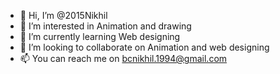 - 👋 Hi, I’m @2015Nikhil
- 👀 I’m interested in Animation and drawing
- 🌱 I’m currently learning Web designing
- 💞️ I’m looking to collaborate on Animation and web designing
- 📫 You can reach me on bcnikhil.1994@gmail.com

<!---
2015Nikhil/2015Nikhil is a ✨ special ✨ repository because its `README.md` (this file) appears on your GitHub profile.
You can click the Preview link to take a look at your changes.
--->
